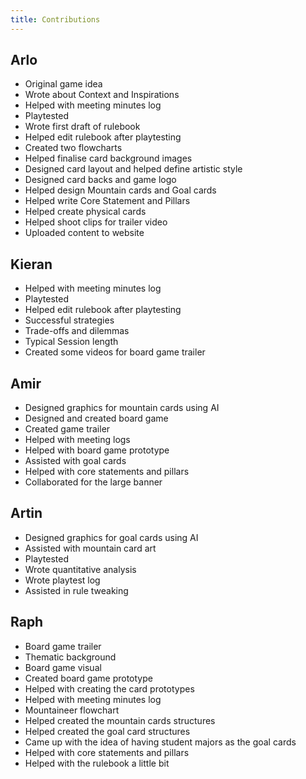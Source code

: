 ```yaml
---
title: Contributions
---
```


## Arlo

- Original game idea
- Wrote about Context and Inspirations
- Helped with meeting minutes log
- Playtested
- Wrote first draft of rulebook
- Helped edit rulebook after playtesting
- Created two flowcharts
- Helped finalise card background images
- Designed card layout and helped define artistic style
- Designed card backs and game logo
- Helped design Mountain cards and Goal cards
- Helped write Core Statement and Pillars
- Helped create physical cards
- Helped shoot clips for trailer video
- Uploaded content to website

## Kieran

- Helped with meeting minutes log
- Playtested
- Helped edit rulebook after playtesting
- Successful strategies
- Trade-offs and dilemmas
- Typical Session length
- Created some videos for board game trailer

## Amir

- Designed graphics for mountain cards using AI
- Designed and created board game
- Created game trailer
- Helped with meeting logs
- Helped with board game prototype
- Assisted with goal cards
- Helped with core statements and pillars
- Collaborated for the large banner

## Artin

- Designed graphics for goal cards using AI
- Assisted with mountain card art
- Playtested
- Wrote quantitative analysis
- Wrote playtest log
- Assisted in rule tweaking

## Raph

- Board game trailer
- Thematic background
- Board game visual
- Created board game prototype
- Helped with creating the card prototypes
- Helped with meeting minutes log
- Mountaineer flowchart
- Helped created the mountain cards structures
- Helped created the goal card structures
- Came up with the idea of having student majors as the goal cards
- Helped with core statements and pillars
- Helped with the rulebook a little bit
